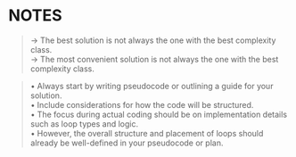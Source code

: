 # NOTES
> -> The best solution is not always the one with the best complexity class. <br />
> -> The most convenient solution is not always the one with the best complexity class.

> • Always start by writing pseudocode or outlining a guide for your solution. <br />
• Include considerations for how the code will be structured. <br />
• The focus during actual coding should be on implementation details such as loop types and logic. <br />
• However, the overall structure and placement of loops should already be well-defined in your pseudocode or plan.
